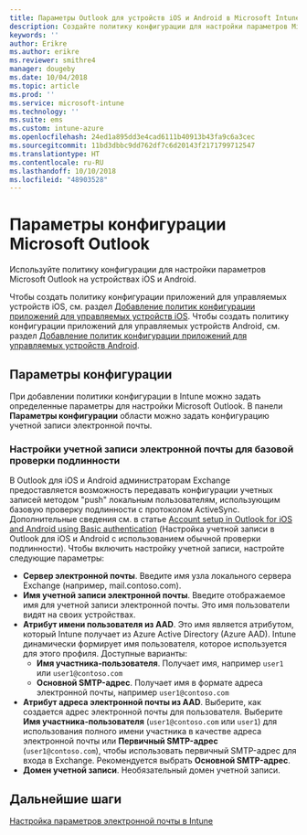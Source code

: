 ```yaml
---
title: Параметры Outlook для устройств iOS и Android в Microsoft Intune
description: Создайте политику конфигурации для настройки параметров Microsoft Outlook на устройствах iOS и Android.
keywords: ''
author: Erikre
ms.author: erikre
ms.reviewer: smithre4
manager: dougeby
ms.date: 10/04/2018
ms.topic: article
ms.prod: ''
ms.service: microsoft-intune
ms.technology: ''
ms.suite: ems
ms.custom: intune-azure
ms.openlocfilehash: 24ed1a895dd3e4cad6111b40913b43fa9c6a3cec
ms.sourcegitcommit: 11bd3dbbc9dd762df7c6d20143f2171799712547
ms.translationtype: HT
ms.contentlocale: ru-RU
ms.lasthandoff: 10/10/2018
ms.locfileid: "48903528"
---
```

# <a name="microsoft-outlook-configuration-settings"></a>Параметры конфигурации Microsoft Outlook 

Используйте политику конфигурации для настройки параметров Microsoft Outlook на устройствах iOS и Android. 

Чтобы создать политику конфигурации приложений для управляемых устройств iOS, см. раздел [Добавление политик конфигурации приложений для управляемых устройств iOS](app-configuration-policies-use-ios.md). Чтобы создать политику конфигурации приложений для управляемых устройств Android, см. раздел [Добавление политик конфигурации приложений для управляемых устройств Android](app-configuration-policies-use-android.md). 

## <a name="configuration-settings"></a>Параметры конфигурации

При добавлении политики конфигурации в Intune можно задать определенные параметры для настройки Microsoft Outlook. В панели **Параметры конфигурации** области можно задать конфигурацию учетной записи электронной почты.

### <a name="basic-authentication-email-account-settings"></a>Настройки учетной записи электронной почты для базовой проверки подлинности
В Outlook для iOS и Android администраторам Exchange предоставляется возможность передавать конфигурации учетных записей методом "push" локальным пользователям, использующим базовую проверку подлинности с протоколом ActiveSync. Дополнительные сведения см. в статье [Account setup in Outlook for iOS and Android using Basic authentication](https://docs.microsoft.com/Exchange/clients/outlook-for-ios-and-android/account-setup) (Настройка учетной записи в Outlook для iOS и Android с использованием обычной проверки подлинности). Чтобы включить настройку учетной записи, настройте следующие параметры:

- **Сервер электронной почты**. Введите имя узла локального сервера Exchange (например, mail.contoso.com).
- **Имя учетной записи электронной почты**. Введите отображаемое имя для учетной записи электронной почты. Это имя пользователи видят на своих устройствах.
- **Атрибут имени пользователя из AAD**. Это имя является атрибутом, который Intune получает из Azure Active Directory (Azure AAD). Intune динамически формирует имя пользователя, которое используется для этого профиля. Доступные варианты:
  - **Имя участника-пользователя**. Получает имя, например `user1` или `user1@contoso.com`
  - **Основной SMTP-адрес**. Получает имя в формате адреса электронной почты, например `user1@contoso.com`
- **Атрибут адреса электронной почты из AAD**. Выберите, как создается адрес электронной почты для пользователя. Выберите **Имя участника-пользователя** (`user1@contoso.com` или `user1`) для использования полного имени участника в качестве адреса электронной почты или **Первичный SMTP-адрес** (`user1@contoso.com`), чтобы использовать первичный SMTP-адрес для входа в Exchange. Рекомендуется выбрать **Основной SMTP-адрес**.
- **Домен учетной записи**. Необязательный домен учетной записи.

## <a name="next-steps"></a>Дальнейшие шаги
[Настройка параметров электронной почты в Intune](email-settings-configure.md)

